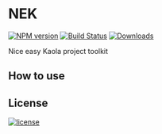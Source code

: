 # NEK

[![NPM version][npm-image]][npm-url] [![Build Status][travis-image]][travis-url]  [![Downloads][downloads-image]][npm-url]

Nice easy Kaola project toolkit

## How to use

## License
[![license][license-img]][license-url]


[downloads-image]: https://img.shields.io/npm/dm/nek.svg

[npm-url]: https://npmjs.org/package/nek
[npm-image]: https://img.shields.io/npm/v/nek.svg

[travis-url]: https://travis-ci.org/kaola-fed/NEK
[travis-image]: https://img.shields.io/travis/kaola-fed/NEK.svg

[license-url]: https://github.com/kaola-fed/NEK/blob/master/LICENSE
[license-img]: https://img.shields.io/github/license/kaola-fed/NEK.svg